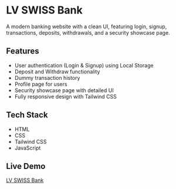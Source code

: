 # LV SWISS Bank

A modern banking website with a clean UI, featuring login, signup, transactions, deposits, withdrawals, and a security showcase page.

## Features
- User authentication (Login & Signup) using Local Storage
- Deposit and Withdraw functionality
- Dummy transaction history
- Profile page for users
- Security showcase page with detailed UI
- Fully responsive design with Tailwind CSS

## Tech Stack
- HTML
- CSS
- Tailwind CSS
- JavaScript

## Live Demo
[LV SWISS Bank](https://nightglow2004.github.io/banking-website/)


